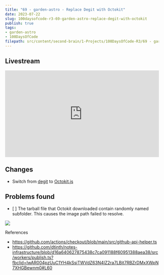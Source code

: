 ```yaml
---
title: "69 - garden-astro - Replace Degit with Octokit"
date: 2023-07-22
slug: 100daysofcode-r3-69-garden-astro-replace-degit-with-octokit
publish: true
tags:
- garden-astro
- 100DaysOfCode
filepath: src/content/second-brain/1-Projects/100DaysOfCode-R3/69 - garden-astro - Replace Degit with Octokit.md
---
```


## Livestream

<iframe width="100%" style="aspect-ratio: 16 / 9;" src="https://www.youtube.com/embed/tq6vnled3KQ" title="YouTube video player" frameborder="0" allow="accelerometer; autoplay; clipboard-write; encrypted-media; gyroscope; picture-in-picture; web-share" allowfullscreen></iframe>

## Changes

* Switch from [degit](https://github.com/Rich-Harris/degit) to [Octokit.js](https://github.com/octokit/octokit.js)

## Problems found

* \[ ] The tarball file that Octokit downloaded contain randomly named subfolder. This causes the image path failed to resolve.

![](1-Projects/100DaysOfCode-R3/attachments/69%20-%20garden-astro%20-%20Replace%20Degit%20with%20Octokit-1.png)

References

* https://github.com/actions/checkout/blob/main/src/github-api-helper.ts
* https://github.com/dtinth/notes-infrastructure/blob/d16a640627875438c7ca091188f60951388aea38/src/workers/publish.ts?fbclid=IwAR004pzUuC1YH4kSsiTWVdZ63N4IZ2ra7LBit7RBZrDMxXWpN7XHGBewnm0#L60
